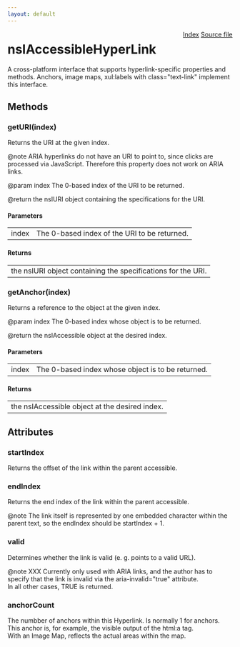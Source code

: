 ```yaml
---
layout: default
---
```

<div class='links' style='float:right'><a href="../index.html">Index</a>
<a href="http://dxr.mozilla.org/mozilla-central/source/accessible/interfaces/nsIAccessibleHyperLink.idl">Source file</a>
</div>

# nsIAccessibleHyperLink #
  
A cross-platform interface that supports hyperlink-specific properties and  
methods.  Anchors, image maps, xul:labels with class="text-link" implement this interface.  
  

## Methods ##

### getURI(index) ###
  
Returns the URI at the given index.  
  
@note  ARIA hyperlinks do not have an URI to point to, since clicks are  
processed via JavaScript. Therefore this property does not work on ARIA  
links.  
  
@param index  The 0-based index of the URI to be returned.  
  
@return the nsIURI object containing the specifications for the URI.  
  

#### Parameters ####

<table>

<tr>
<td>index</td>
<td>The 0-based index of the URI to be returned.  
</td>
</tr>

</table>

#### Returns ####

<table>

<tr>
<td>the nsIURI object containing the specifications for the URI.  
</td>
</tr>

</table>

### getAnchor(index) ###
  
Returns a reference to the object at the given index.  
  
@param index  The 0-based index whose object is to be returned.  
  
@return the nsIAccessible object at the desired index.  
  

#### Parameters ####

<table>

<tr>
<td>index</td>
<td>The 0-based index whose object is to be returned.  
</td>
</tr>

</table>

#### Returns ####

<table>

<tr>
<td>the nsIAccessible object at the desired index.  
</td>
</tr>

</table>

## Attributes ##

### startIndex ###
  
Returns the offset of the link within the parent accessible.  
  

### endIndex ###
  
Returns the end index of the link within the parent accessible.  
  
@note  The link itself is represented by one embedded character within the  
parent text, so the endIndex should be startIndex + 1.  
  

### valid ###
  
Determines whether the link is valid (e. g. points to a valid URL).  
  
@note  XXX Currently only used with ARIA links, and the author has to  
specify that the link is invalid via the aria-invalid="true" attribute.  
In all other cases, TRUE is returned.  
  

### anchorCount ###
  
The numbber of anchors within this Hyperlink. Is normally 1 for anchors.  
This anchor is, for example, the visible output of the html:a tag.  
With an Image Map, reflects the actual areas within the map.  
  
